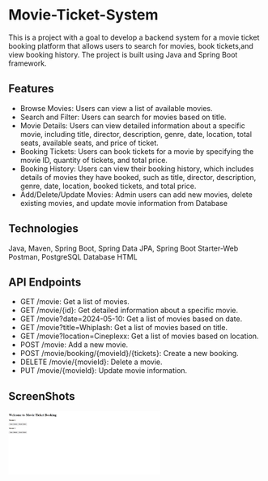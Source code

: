 # Movie-Ticket-System
This is a project with a goal to develop a backend system for a movie ticket booking platform that allows users to search for movies, book tickets,and view booking history. The project is built using Java and Spring Boot framework.

## Features
* Browse Movies: Users can view a list of available movies.
* Search and Filter: Users can search for movies based on title.
* Movie Details: Users can view detailed information about a specific movie, including title, director, description, genre, date, location, total seats, available seats, and price of ticket.
* Booking Tickets: Users can book tickets for a movie by specifying the movie ID, quantity of tickets, and total price.
* Booking History: Users can view their booking history, which includes details of movies they have booked, such as title, director, description, genre, date, location, booked tickets, and total price.
* Add/Delete/Update Movies: Admin users can add new movies, delete existing movies, and update movie information from Database

## Technologies
Java,
Maven,
Spring Boot,
Spring Data JPA,
Spring Boot Starter-Web
Postman,
PostgreSQL Database
HTML

## API Endpoints
* GET /movie: Get a list of movies.
* GET /movie/{id}: Get detailed information about a specific movie.
* GET /movie?date=2024-05-10: Get a list of movies based on date.
* GET /movie?title=Whiplash: Get a list of movies based on title.
* GET /movie?location=Cineplexx: Get a list of movies based on location.
* POST /movie: Add a new movie.
* POST /movie/booking/{movieId}/{tickets}: Create a new booking.
* DELETE /movie/{movieId}: Delete a movie.
* PUT /movie/{movieId}: Update movie information.

## ScreenShots
<img src="https://github.com/16AbhishekAnand/Movie-Ticket-Booking/blob/main/Movie-Ticket-Booking-Project-main/Screenshots/Screenshot%20(100).png?raw=true"  alt="List of Movies"  width="300"/>

